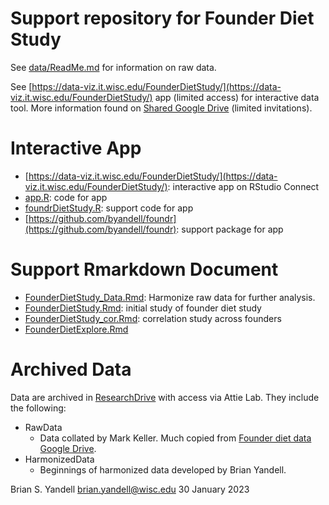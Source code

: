 # Support repository for Founder Diet Study

See [data/ReadMe.md](https://github.com/byandell/FounderDietStudy/blob/main/data/ReadMe.md) for information on raw data.

See [https://data-viz.it.wisc.edu/FounderDietStudy/](https://data-viz.it.wisc.edu/FounderDietStudy/) app (limited access) for interactive data tool.
More information found on [Shared Google Drive](https://drive.google.com/drive/u/1/folders/0AGugqlk2Del8Uk9PVA) (limited invitations).

# Interactive App

- [https://data-viz.it.wisc.edu/FounderDietStudy/](https://data-viz.it.wisc.edu/FounderDietStudy/): interactive app on RStudio Connect
- [app.R](https://github.com/byandell/FounderDietStudy/blob/main/app.R): code for app
- [foundrDietStudy.R](https://github.com/byandell/FounderDietStudy/blob/main/foundrDietStudy.R): support code for app
- [https://github.com/byandell/foundr](https://github.com/byandell/foundr): support package for app

# Support Rmarkdown Document

- [FounderDietStudy_Data.Rmd](https://github.com/byandell/FounderDietStudy/blob/main/FounderDietStudy_Data.Rmd): Harmonize raw data for further analysis.
- [FounderDietStudy.Rmd](https://github.com/byandell/FounderDietStudy/blob/main/FounderDietStudy.Rmd): initial study of founder diet study 
- [FounderDietStudy_cor.Rmd](https://github.com/byandell/FounderDietStudy/blob/main/FounderDietStudy_cor.Rmd): correlation study across founders
- [FounderDietExplore.Rmd](https://github.com/byandell/FounderDietStudy/blob/main/FounderDietExplore.Rmd)

# Archived Data

Data are archived in [ResearchDrive](https://kb.wisc.edu/researchdata/internal/page.php?id=93998#connect) with access via Attie Lab. They include the following:

- RawData
  + Data collated by Mark Keller. Much copied from [Founder diet data Google Drive](https://drive.google.com/drive/u/1/folders/1v2xyz0s0ELYkEwMdEOMjAvLVWJA1OkGG).
- HarmonizedData
  + Beginnings of harmonized data developed by Brian Yandell.

Brian S. Yandell <brian.yandell@wisc.edu>
30 January 2023
